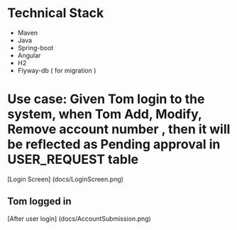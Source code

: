 # Technical Stack
* Maven 
* Java
* Spring-boot
* Angular
* H2
* Flyway-db ( for migration )

# Use case: Given Tom login to the system,  when Tom Add, Modify, Remove account number , then it will be  reflected as Pending approval in USER_REQUEST table

[Login Screen] (docs/LoginScreen.png)
## Tom logged in
[After user login] (docs/AccountSubmission.png)
